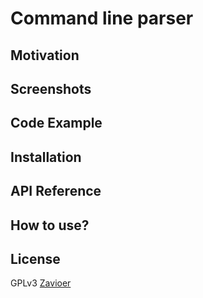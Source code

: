 # Command line parser

## Motivation

## Screenshots

## Code Example

## Installation

## API Reference

## How to use?

## License
GPLv3 [Zavioer]()


